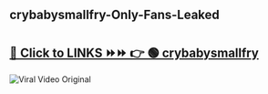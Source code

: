 
 ## crybabysmallfry-Only-Fans-Leaked

# <h2><a href="https://clipsfans.com/crybabysmallfry&ref=git">🔗 Click to LINKS ⏩⏩ 👉 🟢 crybabysmallfry </a></h2>

<a href="https://clipsfans.com/crybabysmallfry&ref=git" rel="nofollow" data-target="animated-image.originalLink"><img src="https://i.ibb.co.com/xMMVF88/686577567.gif" alt="Viral Video Original" style="max-width: 100%; display: inline-block;" data-target="animated-image.originalImage"></a>
